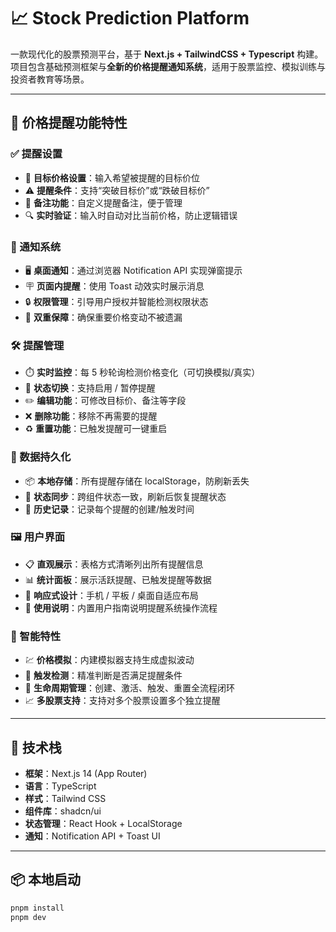# 📈 Stock Prediction Platform

一款现代化的股票预测平台，基于 **Next.js + TailwindCSS + Typescript** 构建。项目包含基础预测框架与**全新的价格提醒通知系统**，适用于股票监控、模拟训练与投资者教育等场景。

---

## 🔔 价格提醒功能特性

### ✅ 提醒设置
- 🎯 **目标价格设置**：输入希望被提醒的目标价位
- ⚠️ **提醒条件**：支持“突破目标价”或“跌破目标价”
- 📝 **备注功能**：自定义提醒备注，便于管理
- 🔍 **实时验证**：输入时自动对比当前价格，防止逻辑错误

### 📢 通知系统
- 🖥️ **桌面通知**：通过浏览器 Notification API 实现弹窗提示
- 🪧 **页面内提醒**：使用 Toast 动效实时展示消息
- 🔒 **权限管理**：引导用户授权并智能检测权限状态
- 🔁 **双重保障**：确保重要价格变动不被遗漏

### 🛠️ 提醒管理
- ⏱️ **实时监控**：每 5 秒轮询检测价格变化（可切换模拟/真实）
- 🔄 **状态切换**：支持启用 / 暂停提醒
- ✏️ **编辑功能**：可修改目标价、备注等字段
- ❌ **删除功能**：移除不再需要的提醒
- ♻️ **重置功能**：已触发提醒可一键重启

### 💾 数据持久化
- 📦 **本地存储**：所有提醒存储在 localStorage，防刷新丢失
- 🔄 **状态同步**：跨组件状态一致，刷新后恢复提醒状态
- 📜 **历史记录**：记录每个提醒的创建/触发时间

### 🖼️ 用户界面
- 📋 **直观展示**：表格方式清晰列出所有提醒信息
- 📊 **统计面板**：展示活跃提醒、已触发提醒等数据
- 📱 **响应式设计**：手机 / 平板 / 桌面自适应布局
- 📘 **使用说明**：内置用户指南说明提醒系统操作流程

### 🧠 智能特性
- 💹 **价格模拟**：内建模拟器支持生成虚拟波动
- 🎯 **触发检测**：精准判断是否满足提醒条件
- 🔧 **生命周期管理**：创建、激活、触发、重置全流程闭环
- 📈 **多股票支持**：支持对多个股票设置多个独立提醒

---

## 🧱 技术栈

- **框架**：Next.js 14 (App Router)
- **语言**：TypeScript
- **样式**：Tailwind CSS
- **组件库**：shadcn/ui
- **状态管理**：React Hook + LocalStorage
- **通知**：Notification API + Toast UI

---

## 📦 本地启动

```bash
pnpm install
pnpm dev
